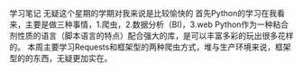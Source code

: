 学习笔记
无疑这个星期的学期对我来说是比较愉快的
首先Python的学习在我看来，主要是做三种事情，1.爬虫，2.数据分析（BI)，3.web 
Python作为一种粘合剂性质的语言（脚本语言的特点）配合强大的库，是可以丰富多彩的玩出很多花样的。
本周主要学习Requests和框架型的两种爬虫方式，堆与生产环境来说，框架型的的东西，无疑更加实在。